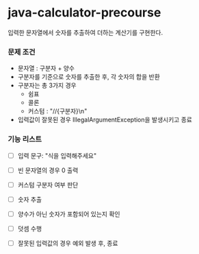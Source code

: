 # java-calculator-precourse
입력한 문자열에서 숫자를 추출하여 더하는 계산기를 구현한다.

### 문제 조건
- 문자열 : 구분자 + 양수
- 구분자를 기준으로 숫자를 추출한 후, 각 숫자의 합을 반환
- 구분자는 총 3가지 경우
  - 쉼표
  - 콜론
  - 커스텀 :  "//{구분자}\n"
- 입력값이 잘못된 경우 IllegalArgumentException을 발생시키고 종료

### 기능 리스트
- [ ] 입력 문구: "식을 입력해주세요"
- [ ] 빈 문자열의 경우 0 출력
- [ ] 커스텀 구분자 여부 판단
- [ ] 숫자 추출
- [ ] 양수가 아닌 숫자가 포함되어 있는지 확인
- [ ] 덧셈 수행
- [ ] 잘못된 입력값의 경우 예외 발생 후, 종료









